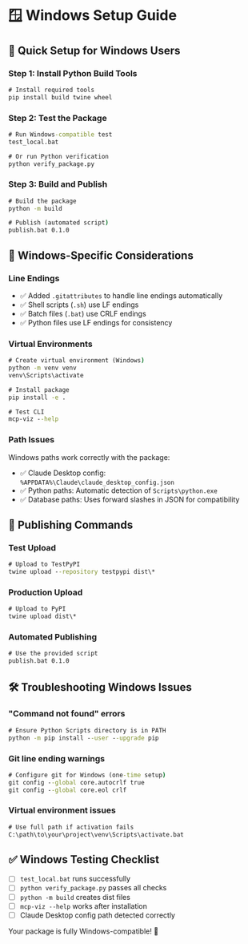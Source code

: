 # 🪟 Windows Setup Guide

## 🚀 Quick Setup for Windows Users

### Step 1: Install Python Build Tools

```cmd
# Install required tools
pip install build twine wheel
```

### Step 2: Test the Package

```cmd
# Run Windows-compatible test
test_local.bat

# Or run Python verification
python verify_package.py
```

### Step 3: Build and Publish

```cmd
# Build the package
python -m build

# Publish (automated script)
publish.bat 0.1.0
```

## 🔧 Windows-Specific Considerations

### Line Endings
- ✅ Added `.gitattributes` to handle line endings automatically
- ✅ Shell scripts (`.sh`) use LF endings
- ✅ Batch files (`.bat`) use CRLF endings
- ✅ Python files use LF endings for consistency

### Virtual Environments
```cmd
# Create virtual environment (Windows)
python -m venv venv
venv\Scripts\activate

# Install package
pip install -e .

# Test CLI
mcp-viz --help
```

### Path Issues
Windows paths work correctly with the package:
- ✅ Claude Desktop config: `%APPDATA%\Claude\claude_desktop_config.json`
- ✅ Python paths: Automatic detection of `Scripts\python.exe`
- ✅ Database paths: Uses forward slashes in JSON for compatibility

## 🎯 Publishing Commands

### Test Upload
```cmd
# Upload to TestPyPI
twine upload --repository testpypi dist\*
```

### Production Upload  
```cmd
# Upload to PyPI
twine upload dist\*
```

### Automated Publishing
```cmd
# Use the provided script
publish.bat 0.1.0
```

## 🛠️ Troubleshooting Windows Issues

### "Command not found" errors
```cmd
# Ensure Python Scripts directory is in PATH
python -m pip install --user --upgrade pip
```

### Git line ending warnings
```cmd
# Configure git for Windows (one-time setup)
git config --global core.autocrlf true
git config --global core.eol crlf
```

### Virtual environment issues  
```cmd
# Use full path if activation fails
C:\path\to\your\project\venv\Scripts\activate.bat
```

## ✅ Windows Testing Checklist

- [ ] `test_local.bat` runs successfully
- [ ] `python verify_package.py` passes all checks
- [ ] `python -m build` creates dist files
- [ ] `mcp-viz --help` works after installation
- [ ] Claude Desktop config path detected correctly

Your package is fully Windows-compatible! 🎉